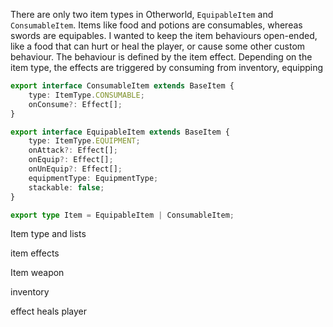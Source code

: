 There are only two item types in Otherworld, `EquipableItem` and `ConsumableItem`. Items like food and potions are consumables, whereas swords are equipables. I wanted to keep the item behaviours open-ended, like a food that can hurt or heal the player, or cause some other custom behaviour. The behaviour is defined by the item effect. Depending on the item type, the effects are triggered by consuming from inventory, equipping 

```ts
export interface ConsumableItem extends BaseItem {
    type: ItemType.CONSUMABLE;
    onConsume?: Effect[];
}

export interface EquipableItem extends BaseItem {
    type: ItemType.EQUIPMENT;
    onAttack?: Effect[];
    onEquip?: Effect[];
    onUnEquip?: Effect[];
    equipmentType: EquipmentType;
    stackable: false;
}

export type Item = EquipableItem | ConsumableItem;
```

Item type and lists

item effects

Item weapon

inventory

effect heals player



